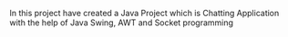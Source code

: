 In this project have created a Java Project which is Chatting Application with the help of Java Swing, AWT and Socket programming
